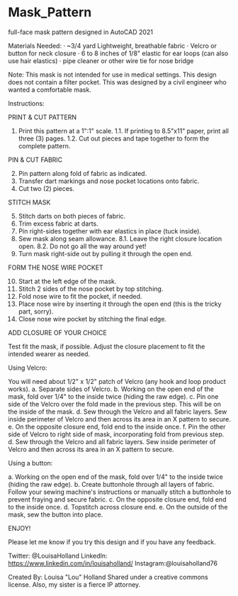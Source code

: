 # Mask_Pattern
full-face mask pattern designed in AutoCAD 2021

Materials Needed:
·	~3/4 yard Lightweight, breathable fabric
·	Velcro or button for neck closure
·	6 to 8 inches of 1/8" elastic for ear loops (can also use hair elastics)
·	pipe cleaner or other wire tie for nose bridge

Note:
This mask is not intended for use in medical settings. This design does not contain a filter pocket. This was designed by a civil engineer who wanted a comfortable mask. 

Instructions:

PRINT & CUT PATTERN
1.	Print this pattern at a 1":1" scale. 
1.1.	If printing to 8.5"x11" paper, print all three (3) pages.
1.2.	Cut out pieces and tape together to form the complete pattern.

PIN & CUT FABRIC

2.	Pin pattern along fold of fabric as indicated. 
3.	Transfer dart markings and nose pocket locations onto fabric.
4.	Cut two (2) pieces. 

STITCH MASK

5.	Stitch darts on both pieces of fabric. 
6.	Trim excess fabric at darts.
7.	Pin right-sides together with ear elastics in place (tuck inside).
8.	Sew mask along seam allowance. 
8.1.	Leave the right closure location open.
8.2.	Do not go all the way around yet!
9.	Turn mask right-side out by pulling it through the open end.

FORM THE NOSE WIRE POCKET

10.	Start  at the left edge of the mask.
11.	Stitch 2 sides of the nose pocket by top stitching. 
12.	Fold nose wire to fit the pocket, if needed.
13.	Place nose wire by inserting it through the open end (this is the tricky part, sorry). 
14.	Close nose wire pocket by stitching the final edge.

ADD CLOSURE OF YOUR CHOICE

Test fit the mask, if possible. Adjust the closure placement to fit the intended wearer as needed.

Using Velcro:

You will need about 1/2" x 1/2" patch of Velcro (any hook and loop product works).
a.	Separate sides of Velcro. 
b.	Working on the open end of the mask, fold over 1/4" to the inside twice (hiding the raw edge). 
c.	Pin one side of the Velcro over the fold made in the previous step. This will be on the inside of the mask.
d.	Sew through the Velcro and all fabric layers. Sew inside perimeter of  Velcro and then across its area in an X pattern to secure.
e.	On the opposite closure end, fold end to the inside once.
f.	Pin the other side of Velcro to right side of mask, incorporating fold from previous step.
d.	Sew through the Velcro and all fabric layers. Sew inside perimeter of  Velcro and then across its area in an X pattern to secure.

Using a button:

a.	Working on the open end of the mask, fold over 1/4" to the inside twice (hiding the raw edge). 
b.	Create buttonhole through all layers of fabric. Follow your sewing machine's instructions or manually stitch a buttonhole to prevent fraying and secure fabric.
c.	On the opposite closure end, fold end to the inside once. 
d.	Topstitch across closure end.
e.	On the outside of the mask, sew the button into place. 

ENJOY!

Please let me know if you try this design and if you have any feedback. 

Twitter: @LouisaHolland
LinkedIn: https://www.linkedin.com/in/louisaholland/
Instagram:@louisaholland76

Created By: Louisa "Lou" Holland
Shared under a creative commons license. Also, my sister is a fierce IP attorney.
